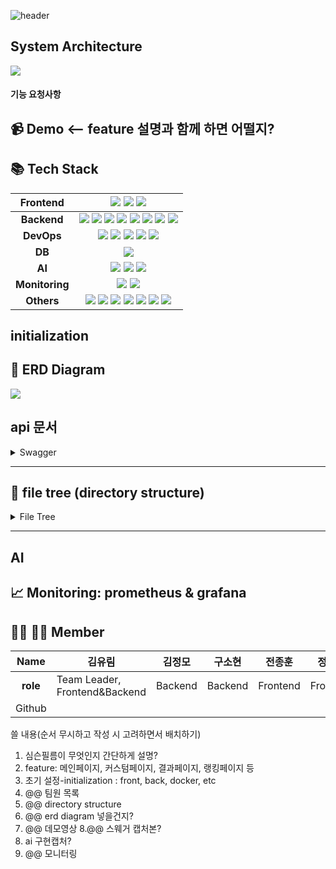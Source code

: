 ![header](https://capsule-render.vercel.app/api?type=waving&color=9DCEFF&height=230&section=header&text=Simson%20Film&fontSize=60&animation=fadeIn&fontAlignY=38&desc=Leave%20your%20outfit%20with%20Simson%20Film&fontColor=ffffff&descAlignY=51&descAlign=50)
  </a>
</p>

## System Architecture
<img src="https://user-images.githubusercontent.com/111681258/216639016-012e680e-3032-4db9-b38e-915fddae777a.png">

#### 기능 요청사항 

## 📹 Demo <-- feature 설명과 함께 하면 어떨지?

## 📚 Tech Stack
|Frontend|<img src="https://img.shields.io/badge/react-%2320232a.svg?style=for-the-badge&logo=react&logoColor=%2361DAFB"> <img src="https://img.shields.io/badge/vite-646CFF?style=for-the-badge&logo=vite&logoColor=yellow"> <img src="https://img.shields.io/badge/typescript-%23007ACC.svg?style=for-the-badge&logo=typescript&logoColor=white">|
|:----------:|:-------------:|
|__Backend__|<img src="https://img.shields.io/badge/django-092E20.svg?style=for-the-badge&logo=django&logoColor=white"> <img src="https://img.shields.io/badge/DJANGO-REST-ff1709?style=for-the-badge&logo=django&logoColor=white&color=ff1709&labelColor=gray"> <img src="https://img.shields.io/badge/Gunicorn-499848?style=for-the-badge&logo=Gunicorn&logoColor=black"> <img src="https://img.shields.io/badge/RabbitMQ-FF6600?style=for-the-badge&logo=RabbitMQ&logoColor=black"> <img src="https://img.shields.io/badge/-NGINX-%23009639?style=for-the-badge&logo=NGINX&logoColor=white"> <img src="https://img.shields.io/badge/Swagger-85EA2D.svg?style=for-the-badge&logo=Swagger&logoColor=black"> <img src="https://img.shields.io/badge/redis-DC382D?style=for-the-badge&logo=Redis&logoColor=white"> <img src="https://img.shields.io/badge/Celery-37814A.svg?style=for-the-badge&logo=Celery&logoColor=white">|
|__DevOps__|<img src="https://img.shields.io/badge/docker-2496ED.svg?style=for-the-badge&logo=docker&logoColor=white"> <img src="https://img.shields.io/badge/Amazon EC2-FF9900?style=for-the-badge&logo=Amazon%20EC2&logoColor=white"> <img src="https://img.shields.io/badge/AmazonS3-569A31?style=for-the-badge&logo=AmazonS3&logoColor=white"> <img src="https://img.shields.io/badge/Amazon RDS-527FFF?style=for-the-badge&logo=Amazon#20RDS&logoColor=black"> <img src="https://img.shields.io/badge/CloudFront-D05C4B?style=for-the-badge&logo=Amazon AWS&logoColor=white"> |
|__DB__|<img src="https://img.shields.io/badge/MySQL-4479A1?style=for-the-badge&logo=MySQL&logoColor=black">|
|__AI__|<img src="https://img.shields.io/badge/YOLOv5-00FFFF?style=for-the-badge&logo=YOLO&logoColor=black"> <img src="https://img.shields.io/badge/Colab-F9AB00?style=for-the-badge&logo=Google%20Colab&logoColor=white"> <img src="https://img.shields.io/badge/PyTorch-%23EE4C2C.svg?style=for-the-badge&logo=PyTorch&logoColor=white">|
|__Monitoring__|<img src="https://img.shields.io/badge/Prometheus-E6522C?style=for-the-badge&logo=Prometheus&logoColor=white"> <img src="https://img.shields.io/badge/Grafana-F46800?style=for-the-badge&logo=Grafana&logoColor=white">|
|__Others__|<img src="https://img.shields.io/badge/Git-F05032?style=for-the-badge&logo=Git&logoColor=white"> <img src="https://img.shields.io/badge/Notion-000000?style=for-the-badge&logo=Notion&logoColor=white"> <img src="https://img.shields.io/badge/GitKraken-179287?style=for-the-badge&logo=GitKraken&logoColor=white"> <img src="https://img.shields.io/badge/Postman-FF6C37?style=for-the-badge&logo=Postman&logoColor=white"> <img src="https://img.shields.io/badge/github-181717?style=for-the-badge&logo=github&logoColor=white"> <img src="https://img.shields.io/badge/zoom-2496ED?style=for-the-badge&logo=zoom&logoColor=white"> <img src="https://img.shields.io/badge/Slack-4A154B?style=for-the-badge&logo=slack&logoColor=white">|


## initialization

## 📖 ERD Diagram
<img src="https://user-images.githubusercontent.com/111681258/216684272-0af06a08-fa4b-4b52-9fdb-a850396c5bc4.jpg">

## api 문서
<details>
<summary>Swagger</summary>
<div markdown="1">

<img src="https://user-images.githubusercontent.com/111681258/216641873-d2c6a374-acc7-49b5-99c6-dd8dceefe390.png">
  
</div>
</details>
<hr>

## 📂 file tree (directory structure)

<details>
<summary> File Tree </summary>
<div markdown="1">
```txt
frontend
├── node_modules
├── public
│   └── assets
└── src
    ├── apis
    ├── components
    ├── mocks
    ├── pages
    ├── router
    ├── svgComponents
    └── utils
'''
</div>
</details> 
<hr>

## AI

## 📈 Monitoring: prometheus & grafana

## 👨‍💻 👩‍💻 Member
|Name|김유림|김정모|구소현|전종훈|정대영|안정민|
|:---:|---|---|---|---|---|---|
|__role__|Team Leader,</br>Frontend&Backend|Backend|Backend|Frontend|Frontend|Frontend|
|Github|||||||



쓸 내용(순서 무시하고 작성 시 고려하면서 배치하기)
1. 심슨필름이 무엇인지 간단하게 설명?
2. feature: 메인페이지, 커스텀페이지, 결과페이지, 랭킹페이지 등
3. 초기 설정-initialization : front, back, docker, etc
4. @@ 팀원 목록
5. @@ directory structure
6. @@ erd diagram 넣을건지?
7. @@ 데모영상
8.@@ 스웨거 캡처본?
8. ai 구현캡처?
9. @@ 모니터링
